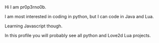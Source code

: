 Hi I am pr0p3rno0b.

I am most interested in coding in python, but I can code in Java and Lua.

Learning Javascript though.

In this profile you will probably see all python and Love2d Lua projects.

